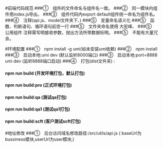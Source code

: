 #前端代码规范
###①　组件的文件命名与组件名一致。
###②　同一模块内组件用index.js导出。
###③　组件代码内export default组件统一命名为组件名。
###④　注释(api.js、model文件夹下、)
###⑤　变量命名语义化
###⑤　函数、判断语句、循环语句前空一行
###⑤　文件夹命名使用 大驼峰、
###⑤　公用组件 注释需写明接收参数，抛出方法所带数据标明。
###⑤　不能有大量冗余。


#环境配置
###①　npm install -g umi(如未安装umi依赖)
###②　npm install
###③　启动本地:umi dev (默认监听8000端口) 
###③　启动本地:port=8888 umi dev (监听8888端口启动) 
###④　打包(dist文件夹) :
####                        npm run build (开发环境打包，默认打包)
####                        npm run build:pro (正式环境打包)
####                        npm run build:qa (测试qa打包)
####                        npm run build:qa1 (测试qa1打包)
####                        npm run build:scft (客户测试scft打包)
                     

#地址修改
###①　后台访问域名修改路径:/src/utils/api.js  (  baseUrl为bussiness模块,userUrl为user模块,)